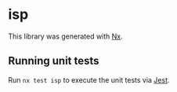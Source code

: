 # isp

This library was generated with [Nx](https://nx.dev).

## Running unit tests

Run `nx test isp` to execute the unit tests via [Jest](https://jestjs.io).
